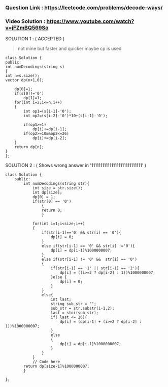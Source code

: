 ### Question Link : https://leetcode.com/problems/decode-ways/ <br>

### Video Solution : https://www.youtube.com/watch?v=jFZmBQ569So <br>

SOLUTION 1 : ( ACCEPTED )

> not mine but faster and quicker maybe cp is used

```
class Solution {
public:
int numDecodings(string s)
{
int n=s.size();
vector dp(n+1,0);

    dp[0]=1;
    if(s[0]!='0')
        dp[1]=1;
    for(int i=2;i<=n;i++)
    {
        int op1=(s[i-1]-'0');
        int op2=(s[i-2]-'0')*10+(s[i-1]-'0');
        
        if(op1>=1)
            dp[i]+=dp[i-1];
        if(op2>=10&&op2<=26)
            dp[i]+=dp[i-2];   
    }
    return dp[n];
}
};
```

SOLUTION 2 : ( Shows wrong answer in '1111111111111111111111111111' )

```
class Solution {
	public:
		int numDecodings(string str){
		    int size = str.size();
		    int dp[size];
		    dp[0] = 1;
		    if(str[0] == '0')
		        {
		        return 0;
		        }
		        
		    for(int i=1;i<size;i++)
		    {
		        if(str[i-1]=='0' && str[i] == '0'){
		            dp[i] = 0;
		        }
		        else if(str[i-1] == '0' && str[i] !='0'){
		            dp[i] = dp[i-1]%1000000007;
		        }
		        else if(str[i-1] != '0' &&  str[i] == '0')
		        {
		            if(str[i-1] == '1' || str[i-1] == '2'){
		                dp[i] = ((i>=2 ? dp[i-2] : 1))%1000000007;
		            }else {
		                dp[i] = 0;
		            }
		        }
		        else{
		            int last;
                    string sub_str = "";
                    sub_str = str.substr(i-1,2);
                    last = stoi(sub_str);
		            if( last <= 26){
		                dp[i] = (dp[i-1] + (i>=2 ? dp[i-2] : 1))%1000000007;
		            }
		            else 
		            {
		                dp[i] = dp[i-1]%1000000007;
		            }
		        }
		    }
		    // Code here
		return dp[size-1]%1000000007;
		}

};
```
